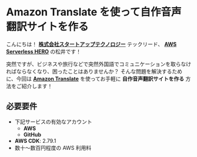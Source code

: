 # Amazon Translate を使って自作音声翻訳サイトを作る

こんにちは！ [**株式会社スタートアップテクノロジー**](https://startup-technology.com/) テックリード、 [**AWS Serverless HERO**](https://aws.amazon.com/developer/community/heroes/hidetoshi-matsui/) の松井です！

突然ですが、ビジネスや旅行などで突然外国語でコミュニケーションを取らなければならなくなり、困ったことはありませんか？
そんな問題を解決するために、今回は [**Amazon Translate**](https://aws.amazon.com/jp/translate/) を使ってお手軽に **自作音声翻訳サイトを作る** 方法をご紹介します！

## 必要要件

- 下記サービスの有効なアカウント
  - **AWS**
  - **GitHub**
- **AWS CDK**: 2.79.1
- 数十〜数百円程度の AWS 利用料

